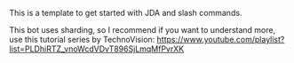 This is a template to get started with JDA and slash commands.

This bot uses sharding, so I recommend if you want to understand more, use this tutorial series by TechnoVision:
https://www.youtube.com/playlist?list=PLDhiRTZ_vnoWcdVDvT896SjLmqMfPvrXK
